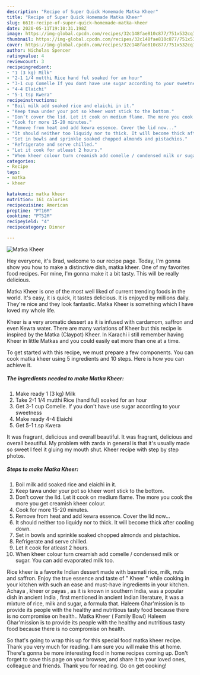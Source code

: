 ```yaml
---
description: "Recipe of Super Quick Homemade Matka Kheer"
title: "Recipe of Super Quick Homemade Matka Kheer"
slug: 6616-recipe-of-super-quick-homemade-matka-kheer
date: 2020-05-11T19:10:31.198Z
image: https://img-global.cpcdn.com/recipes/32c148fae810c877/751x532cq70/matka-kheer-recipe-main-photo.jpg
thumbnail: https://img-global.cpcdn.com/recipes/32c148fae810c877/751x532cq70/matka-kheer-recipe-main-photo.jpg
cover: https://img-global.cpcdn.com/recipes/32c148fae810c877/751x532cq70/matka-kheer-recipe-main-photo.jpg
author: Nicholas Spencer
ratingvalue: 4
reviewcount: 3
recipeingredient:
- "1 (3 kg) Milk"
- "2-1 1/4 mutthi Rice hand ful soaked for an hour"
- "3-1 cup Comelle If you dont have use sugar according to your sweetness"
- "4-4 Elaichi"
- "5-1 tsp Kwera"
recipeinstructions:
- "Boil milk add soaked rice and elaichi in it."
- "Keep tawa under your pot so kheer wont stick to the bottom."
- "Don’t cover the lid. Let it cook on medium flame. The more you cook the more you get creamish kheer colour."
- "Cook for more 15-20 minutes."
- "Remove from heat and add kewra essence. Cover the lid now..."
- "It should neither too liquidy nor to thick. It will become thick after cooling down."
- "Set in bowls and sprinkle soaked chopped almonds and pistachios."
- "Refrigerate and serve chilled."
- "Let it cook for atleast 2 hours."
- "When kheer colour turn creamish add comelle / condensed milk or sugar. You can add evaporated milk too."
categories:
- Recipe
tags:
- matka
- kheer

katakunci: matka kheer 
nutrition: 161 calories
recipecuisine: American
preptime: "PT16M"
cooktime: "PT52M"
recipeyield: "4"
recipecategory: Dinner

---
```



![Matka Kheer](https://img-global.cpcdn.com/recipes/32c148fae810c877/751x532cq70/matka-kheer-recipe-main-photo.jpg)

Hey everyone, it's Brad, welcome to our recipe page. Today, I'm gonna show you how to make a distinctive dish, matka kheer. One of my favorites food recipes. For mine, I'm gonna make it a bit tasty. This will be really delicious.

Matka Kheer is one of the most well liked of current trending foods in the world. It's easy, it is quick, it tastes delicious. It is enjoyed by millions daily. They're nice and they look fantastic. Matka Kheer is something which I have loved my whole life.

Kheer is a very aromatic dessert as it is infused with cardamom, saffron and even Kewra water. There are many variations of Kheer but this recipe is inspired by the Matka (Claypot) Kheer. In Karachi i still remember having Kheer in little Matkas and you could easily eat more than one at a time.


To get started with this recipe, we must prepare a few components. You can cook matka kheer using 5 ingredients and 10 steps. Here is how you can achieve it.

<!--inarticleads1-->

##### The ingredients needed to make Matka Kheer:

1. Make ready 1 (3 kg) Milk
1. Take 2-1 1/4 mutthi Rice (hand ful) soaked for an hour
1. Get 3-1 cup Comelle. If you don&#39;t have use sugar according to your sweetness
1. Make ready 4-4 Elaichi
1. Get 5-1 t.sp Kwera


It was fragrant, delicious and overall beautiful. It was fragrant, delicious and overall beautiful. My problem with zarda in general is that it&#39;s usually made so sweet I feel it gluing my mouth shut. Kheer recipe with step by step photos. 

<!--inarticleads2-->

##### Steps to make Matka Kheer:

1. Boil milk add soaked rice and elaichi in it.
1. Keep tawa under your pot so kheer wont stick to the bottom.
1. Don’t cover the lid. Let it cook on medium flame. The more you cook the more you get creamish kheer colour.
1. Cook for more 15-20 minutes.
1. Remove from heat and add kewra essence. Cover the lid now...
1. It should neither too liquidy nor to thick. It will become thick after cooling down.
1. Set in bowls and sprinkle soaked chopped almonds and pistachios.
1. Refrigerate and serve chilled.
1. Let it cook for atleast 2 hours.
1. When kheer colour turn creamish add comelle / condensed milk or sugar. You can add evaporated milk too.


Rice kheer is a favorite Indian dessert made with basmati rice, milk, nuts and saffron. Enjoy the true essence and taste of &#34; Kheer &#34; while cooking in your kitchen with such an ease and must-have ingredients in your kitchen. Achaya , kheer or payas , as it is known in southern India, was a popular dish in ancient India , first mentioned in ancient Indian literature, it was a mixture of rice, milk and sugar, a formula that. Haleem Ghar&#39;mission is to provide its people with the healthy and nutritious tasty food because there is no compromise on health.. Matka Kheer ( Family Bowl) Haleem Ghar&#39;mission is to provide its people with the healthy and nutritious tasty food because there is no compromise on health. 

So that's going to wrap this up for this special food matka kheer recipe. Thank you very much for reading. I am sure you will make this at home. There's gonna be more interesting food in home recipes coming up. Don't forget to save this page on your browser, and share it to your loved ones, colleague and friends. Thank you for reading. Go on get cooking!
